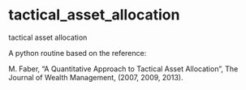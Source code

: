 # tactical_asset_allocation

tactical asset allocation

A python routine based on the reference:

M. Faber, “A Quantitative Approach to Tactical Asset Allocation”, 
 The Journal of Wealth Management, (2007, 2009, 2013).
